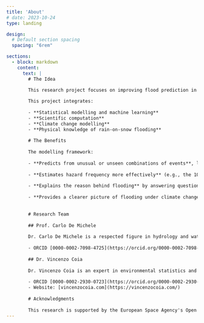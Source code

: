 ```yaml
---
title: 'About'
# date: 2023-10-24
type: landing

design:
  # Default section spacing
  spacing: "6rem"

sections:
  - block: markdown
    content:
      text: |
        # The Idea

        This research project focuses on improving flood prediction in the Alps by analyzing compound climate events like rain-on-snow flooding. It aims to integrate statistical and machine learning methods to create a robust model that can predict flood scenarios and their probabilities. This model aims to support disaster preparedness and contribute to climate resilience by utilizing satellite data to explore new combinations of flood hazards and their impacts. 
        
        This project integrates:
        
        - **Statistical modelling and machine learning**
        - **Scientific computation**
        - **Climate change modelling**
        - **Physical knowledge of rain-on-snow flooding**
        
        # The Benefits
        
        The modelling framework:
        
        - **Predicts from unusual or unseen combinations of events**, like rain-on-snow. This is achieved through statistical advances to predict the compounding effect of events leading to flooding.
        
        - **Estimates hazard frequency more effectively** (e.g., the 100-year flood), emerging as a result of the model being informed of the events leading to the flooding. This results in more informed infrastructure design and better risk-informed decision making.
        
        - **Explains the reason behind flooding** by answering questions like: What paths in the event tree are most likely to lead to a 100-year flood? What is the probability of a 200-year flood, given a large snowpack this winter? This allows stakeholders to explore critical 'what-if' scenarios, making informed decisions in emergency response planning and resource management.
        
        - **Provides a clearer picture of flooding under climate change** from the improved understanding of events leading up to flooding.
        
        
        # Research Team
        
        ## Prof. Carlo De Michele
        
        Dr. Carlo De Michele is a respected figure in hydrology and water resource engineering at the Politecnico di Milano. His work focuses on multivariate modeling of hydrologic and geophysical extreme events, contributing significantly to the understanding and management of these phenomena. Prof. De Michele has guided numerous students and researchers, fostering a collaborative environment that advances the field. His involvement in international collaborations and training schools highlights his commitment to education and research in climate-related events. 
        
        - ORCID [0000-0002-7098-4725](https://orcid.org/0000-0002-7098-4725)
        
        ## Dr. Vincenzo Coia
        
        Dr. Vincenzo Coia is an expert in environmental statistics and hydrological research, focusing on innovative approaches to modeling complex climate-related hazards. His work includes developing models for flood and drought prediction, integrating machine learning with traditional hydrological methods. Dr. Coia has contributed to projects such as the Nicola Valley Floodplain Mapping and Flooding under Climate Change in Western Canada, which have supported government initiatives and improved floodplain mapping. His development of the Probaverse R Packages and hydrotechnical machine learning models reflects his ongoing commitment to advancing scientific computing practices. 
        
        - ORCID [0000-0002-2930-0723](https://orcid.org/0000-0002-2930-0723)
        - Website: [vincenzocoia.com](https://vincenzocoia.com/)
        
        # Acknowledgments
        
        This research is supported by the European Space Agency's Open Space Innovation Platform (OSIP) and the Politecnico di Milano. You can find the ESA's project page [here](https://activities.esa.int/4000147698). We extend our gratitude to our collaborators and funding partners for their invaluable contributions.
---
```



